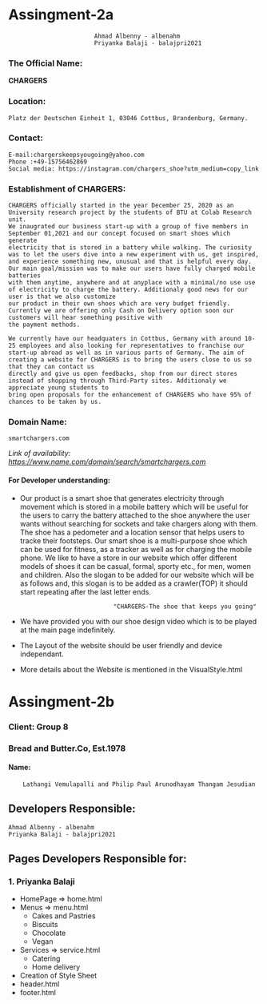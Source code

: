 # Assingment-2a
 							
							Ahmad Albenny - albenahm
 							Priyanka Balaji - balajpri2021
        
### The Official Name:
**CHARGERS**

### Location:
    Platz der Deutschen Einheit 1, 03046 Cottbus, Brandenburg, Germany. 

### Contact: 

  	E-mail:chargerskeepsyougoing@yahoo.com
  	Phone :+49-15756462869
  	Social media: https://instagram.com/chargers_shoe?utm_medium=copy_link 
		
	
### Establishment of CHARGERS:
    CHARGERS officially started in the year December 25, 2020 as an University research project by the students of BTU at Colab Research unit. 
    We inaugrated our business start-up with a group of five members in September 01,2021 and our concept focused on smart shoes which generate
    electricity that is stored in a battery while walking. The curiosity was to let the users dive into a new experiment with us, get inspired,
    and experience something new, unusual and that is helpful every day. Our main goal/mission was to make our users have fully charged mobile batteries 
    with them anytime, anywhere and at anyplace with a minimal/no use use of electricity to charge the battery. Additionaly good news for our user is that we also customize 
    our product in their own shoes which are very budget friendly. Currently we are offering only Cash on Delivery option soon our customers will hear something positive with
    the payment methods.
    
    We currently have our headquaters in Cottbus, Germany with around 10-25 employees and also looking for representatives to franchise our 
    start-up abroad as well as in various parts of Germany. The aim of creating a website for CHARGERS is to bring the users close to us so that they can contact us
    directly and give us open feedbacks, shop from our direct stores instead of shopping through Third-Party sites. Additionaly we appreciate young students to
    bring open proposals for the enhancement of CHARGERS who have 95% of chances to be taken by us.

	
### Domain Name: 
	smartchargers.com
*Link of availability: https://www.name.com/domain/search/smartchargers.com*

#### For Developer understanding:
* Our product is a smart shoe that generates electricity through movement which is stored in a mobile battery which will be useful for the users to carry the battery attached to the shoe
    anywhere the user wants without searching for sockets and take chargers along with them. The shoe has a pedometer and a location sensor that helps users to tracke their footsteps. 
    Our smart shoe is a multi-purpose shoe which can be used for fitness, as a tracker as well as for charging the mobile phone. We like to have a store in our website which offer 
    different models of shoes it can be casual, formal, sporty etc., for men, women and children. Also the slogan to be added for our website which will be as follows and, this
    slogan is to be added as a crawler(TOP) it should start repeating after the last letter ends.  
                                  
                                "CHARGERS-The shoe that keeps you going"
* We have provided you with our shoe design video which is to be played at the main page indefinitely.
* The Layout of the website should be user friendly and device independant.
* More details about the Website is mentioned in the VisualStyle.html

# Assingment-2b

### Client: Group 8 
### Bread and Butter.Co, Est.1978
#### Name:
        Lathangi Vemulapalli and Philip Paul Arunodhayam Thangam Jesudian
## Developers Responsible: 
    Ahmad Albenny - albenahm 
    Priyanka Balaji - balajpri2021
## Pages Developers Responsible for:
### 1. Priyanka Balaji   
* HomePage => home.html
* Menus => menu.html
  * Cakes and Pastries
  * Biscuits
  * Chocolate
  * Vegan
* Services => service.html
  * Catering
  * Home delivery
* Creation of Style Sheet
* header.html
* footer.html

